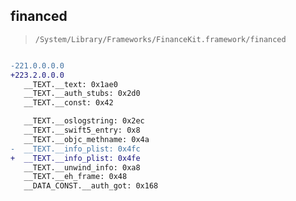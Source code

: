 ## financed

> `/System/Library/Frameworks/FinanceKit.framework/financed`

```diff

-221.0.0.0.0
+223.2.0.0.0
   __TEXT.__text: 0x1ae0
   __TEXT.__auth_stubs: 0x2d0
   __TEXT.__const: 0x42

   __TEXT.__oslogstring: 0x2ec
   __TEXT.__swift5_entry: 0x8
   __TEXT.__objc_methname: 0x4a
-  __TEXT.__info_plist: 0x4fc
+  __TEXT.__info_plist: 0x4fe
   __TEXT.__unwind_info: 0xa8
   __TEXT.__eh_frame: 0x48
   __DATA_CONST.__auth_got: 0x168

```
